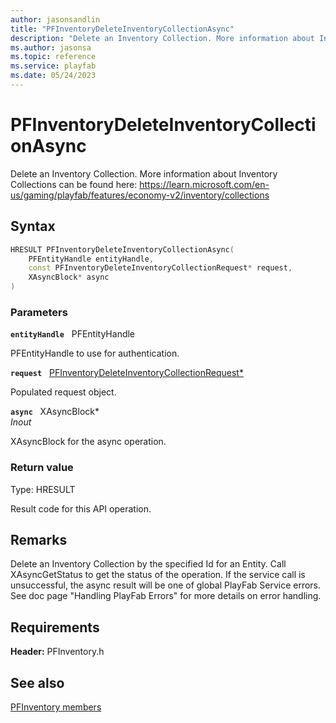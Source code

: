 ```yaml
---
author: jasonsandlin
title: "PFInventoryDeleteInventoryCollectionAsync"
description: "Delete an Inventory Collection. More information about Inventory Collections can be found here: https://learn.microsoft.com/en-us/gaming/playfab/features/economy-v2/inventory/collections"
ms.author: jasonsa
ms.topic: reference
ms.service: playfab
ms.date: 05/24/2023
---
```


# PFInventoryDeleteInventoryCollectionAsync  

Delete an Inventory Collection. More information about Inventory Collections can be found here: https://learn.microsoft.com/en-us/gaming/playfab/features/economy-v2/inventory/collections  

## Syntax  
  
```cpp
HRESULT PFInventoryDeleteInventoryCollectionAsync(  
    PFEntityHandle entityHandle,  
    const PFInventoryDeleteInventoryCollectionRequest* request,  
    XAsyncBlock* async  
)  
```  
  
### Parameters  
  
**`entityHandle`** &nbsp; PFEntityHandle  
  
PFEntityHandle to use for authentication.  
  
**`request`** &nbsp; [PFInventoryDeleteInventoryCollectionRequest*](../../pfinventorytypes/structs/pfinventorydeleteinventorycollectionrequest.md)  
  
Populated request object.  
  
**`async`** &nbsp; XAsyncBlock*  
*_Inout_*  
  
XAsyncBlock for the async operation.  
  
  
### Return value
Type: HRESULT
  
Result code for this API operation.
  
## Remarks  
  
Delete an Inventory Collection by the specified Id for an Entity. Call XAsyncGetStatus to get the status of the operation. If the service call is unsuccessful, the async result will be one of global PlayFab Service errors. See doc page "Handling PlayFab Errors" for more details on error handling.
  
## Requirements  
  
**Header:** PFInventory.h
  
## See also  
[PFInventory members](../pfinventory_members.md)  

  
  
